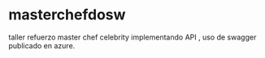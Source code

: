 # masterchefdosw
taller refuerzo master chef celebrity implementando API , uso de swagger publicado en azure.
